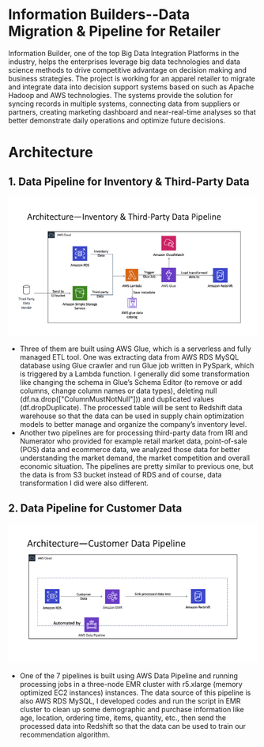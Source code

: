 # Information Builders--Data Migration & Pipeline for Retailer
Information Builder, one of the top Big Data Integration Platforms in the industry, helps the enterprises leverage big data technologies and data science methods to drive competitive advantage on decision making and business strategies. The project is working for an apparel retailer to migrate and integrate data into decision support systems based on such as Apache Hadoop and AWS technologies. The systems provide the solution for syncing records in multiple systems, connecting data from suppliers or partners, creating marketing dashboard and near-real-time analyses so that better demonstrate daily operations and optimize future decisions. 
# Architecture
## 1. Data Pipeline for Inventory & Third-Party Data
![image](image/Pipeline1.png)

- Three of them are built using AWS Glue, which is a serverless and fully managed ETL tool. 
One was extracting data from AWS RDS MySQL database using Glue crawler and run Glue job written in PySpark, which is triggered by a Lambda function. I generally did some transformation like changing the schema in Glue’s Schema Editor (to remove or add columns, change column names or data types), deleting null (df.na.drop(["ColumnMustNotNull"])) and duplicated values (df.dropDuplicate).  The processed table will be sent to Redshift data warehouse so that the data can be used in supply chain optimization models to better manage and organize the company’s inventory level. 
- Another two pipelines are for processing third-party data from IRI and Numerator who provided for example retail market data, point-of-sale (POS) data and ecommerce data, we analyzed those data for better understanding the market demand, the market competition and overall economic situation. The pipelines are pretty similar to previous one, but the data is from S3 bucket instead of RDS and of course, data transformation I did were also different.

## 2. Data Pipeline for Customer Data
![image](image/Pipeline2.png)

- One of the 7 pipelines is built using AWS Data Pipeline and running processing jobs in a three-node EMR cluster with r5.xlarge (memory optimized EC2 instances) instances. The data source of this pipeline is also AWS RDS MySQL, I developed codes and run the script in EMR cluster to clean up some demographic and purchase information like age, location, ordering time, items, quantity, etc., then send the processed data into Redshift so that the data can be used to train our recommendation algorithm.
